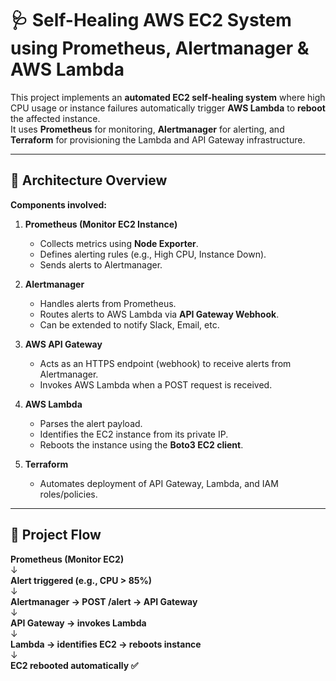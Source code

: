 # 🩺 Self-Healing AWS EC2 System using Prometheus, Alertmanager & AWS Lambda

This project implements an **automated EC2 self-healing system** where high CPU usage or instance failures automatically trigger **AWS Lambda** to **reboot** the affected instance.  
It uses **Prometheus** for monitoring, **Alertmanager** for alerting, and **Terraform** for provisioning the Lambda and API Gateway infrastructure.

---

## 🚀 Architecture Overview

**Components involved:**
1. **Prometheus (Monitor EC2 Instance)**
   - Collects metrics using **Node Exporter**.
   - Defines alerting rules (e.g., High CPU, Instance Down).
   - Sends alerts to Alertmanager.

2. **Alertmanager**
   - Handles alerts from Prometheus.
   - Routes alerts to AWS Lambda via **API Gateway Webhook**.
   - Can be extended to notify Slack, Email, etc.

3. **AWS API Gateway**
   - Acts as an HTTPS endpoint (webhook) to receive alerts from Alertmanager.
   - Invokes AWS Lambda when a POST request is received.

4. **AWS Lambda**
   - Parses the alert payload.
   - Identifies the EC2 instance from its private IP.
   - Reboots the instance using the **Boto3 EC2 client**.

5. **Terraform**
   - Automates deployment of API Gateway, Lambda, and IAM roles/policies.

---

## 🧩 Project Flow

**Prometheus (Monitor EC2)** <br>
               ↓<br>
**Alert triggered (e.g., CPU > 85%)** <br>
              ↓<br>
**Alertmanager → POST /alert → API Gateway** <br>
               ↓<br>
**API Gateway → invokes Lambda**<br>
               ↓<br>
**Lambda → identifies EC2 → reboots instance** <br>
               ↓<br>
**EC2 rebooted automatically ✅**<br>